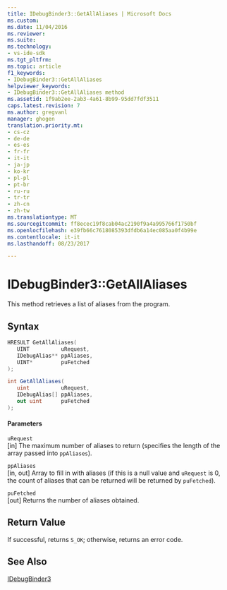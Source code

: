 ```yaml
---
title: IDebugBinder3::GetAllAliases | Microsoft Docs
ms.custom: 
ms.date: 11/04/2016
ms.reviewer: 
ms.suite: 
ms.technology:
- vs-ide-sdk
ms.tgt_pltfrm: 
ms.topic: article
f1_keywords:
- IDebugBinder3::GetAllAliases
helpviewer_keywords:
- IDebugBinder3::GetAllAliases method
ms.assetid: 1f9ab2ee-2ab3-4a61-8b99-95dd7fdf3511
caps.latest.revision: 7
ms.author: gregvanl
manager: ghogen
translation.priority.mt:
- cs-cz
- de-de
- es-es
- fr-fr
- it-it
- ja-jp
- ko-kr
- pl-pl
- pt-br
- ru-ru
- tr-tr
- zh-cn
- zh-tw
ms.translationtype: MT
ms.sourcegitcommit: ff8ecec19f8cab04ac2190f9a4a995766f1750bf
ms.openlocfilehash: e39fb66c7618085393dfdb6a14ec085aa0f4b99e
ms.contentlocale: it-it
ms.lasthandoff: 08/23/2017

---
```

# <a name="idebugbinder3getallaliases"></a>IDebugBinder3::GetAllAliases
This method retrieves a list of aliases from the program.  
  
## <a name="syntax"></a>Syntax  
  
```cpp  
HRESULT GetAllAliases(  
   UINT          uRequest,  
   IDebugAlias** ppAliases,  
   UINT*         puFetched  
);  
```  
  
```cs  
int GetAllAliases(  
   uint          uRequest,   
   IDebugAlias[] ppAliases,   
   out uint      puFetched  
);  
```  
  
#### <a name="parameters"></a>Parameters  
 `uRequest`  
 [in] The maximum number of aliases to return (specifies the length of the array passed into `ppAliases`).  
  
 `ppAliases`  
 [in, out] Array to fill in with aliases (if this is a null value and `uRequest` is 0, the count of aliases that can be returned will be returned by `puFetched`).  
  
 `puFetched`  
 [out] Returns the number of aliases obtained.  
  
## <a name="return-value"></a>Return Value  
 If successful, returns `S_OK`; otherwise, returns an error code.  
  
## <a name="see-also"></a>See Also  
 [IDebugBinder3](../../../extensibility/debugger/reference/idebugbinder3.md)
